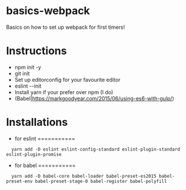 # basics-webpack

Basics on how to set up webpack for first timers!
 

# Instructions

- npm init -y
- git init 
- Set up editorconfig for your favourite editor
- eslint --init
- Install yarn if your prefer over npm (I do)
- (Babel|https://markgoodyear.com/2015/06/using-es6-with-gulp/)

# Installations

- for eslint =========== 
```
  yarn add -D eslint eslint-config-standard eslint-plugin-standard eslint-plugin-promise
```

- for babel =========== 
```
  yarn add -D babel-core babel-loader babel-preset-es2015 babel-preset-env babel-preset-stage-0 babel-register babel-polyfill
```